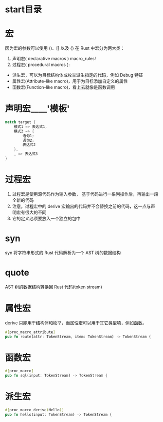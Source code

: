 # start目录


# 宏
因为宏的参数可以使用 ()、[] 以及 {}
在 Rust 中宏分为两大类：
1. 声明宏( declarative macros ) macro_rules! 
2. 过程宏( procedural macros ):
- 派生宏，可以为目标结构体或枚举派生指定的代码，例如 Debug 特征 
- 属性宏(Attribute-like macro)，用于为目标添加自定义的属性 
- 函数宏(Function-like macro)，看上去就像是函数调用

# 声明宏____'模板'
```rust
match target {
    模式1 => 表达式1,
    模式2 => {
        语句1;
        语句2;
        表达式2
    },
    _ => 表达式3
}
```
# 过程宏
1. 过程宏是使用源代码作为输入参数， 基于代码进行一系列操作后，再输出一段全新的代码 
2. 注意，过程宏中的 derive 宏输出的代码并不会替换之前的代码，这一点与声明宏有很大的不同 
3. 它的定义必须要放入一个独立的包中
# syn
syn 将字符串形式的 Rust 代码解析为一个 AST 树的数据结构
# quote
AST 树的数据结构转换回 Rust 代码(token stream)

# 属性宏
derive 只能用于结构体和枚举，而属性宏可以用于其它类型项，例如函数。
```rust
#[proc_macro_attribute]
pub fn route(attr: TokenStream, item: TokenStream) -> TokenStream {
```

# 函数宏
```rust
#[proc_macro]
pub fn sql(input: TokenStream) -> TokenStream {
```

# 派生宏
```rust
#[proc_macro_derive(Hello)]
pub fn hello(input: TokenStream) -> TokenStream {
```